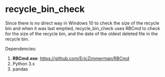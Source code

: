 # recycle_bin_check

Since there is no direct way in Windows 10 to check the size of the recycle bin and when it was last emptied, recycle_bin_check uses RBCmd to check for the size of the recycle bin, and the date of the oldest deleted file in the recycle bin.

Dependencies:

 1. **RBCmd.exe**: https://github.com/EricZimmerman/RBCmd
 2. Python 3.x
 3. pandas
